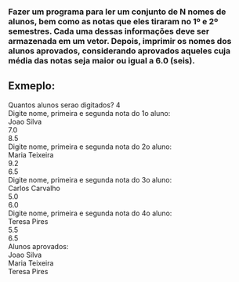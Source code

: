 <h3>
Fazer um programa para ler um conjunto de N nomes de alunos, bem como as notas que eles tiraram 
no 1º e 2º semestres. Cada uma dessas informações deve ser armazenada em um vetor. Depois, imprimir 
os nomes dos alunos aprovados, considerando aprovados aqueles cuja média das notas seja maior ou 
igual a 6.0 (seis).  
</h3>

<h2>Exmeplo:</h2>

<p>
Quantos alunos serao digitados? 4 <br>
Digite nome, primeira e segunda nota do 1o aluno: <br>
Joao Silva   <br>
7.0   <br>
8.5 <br>
Digite nome, primeira e segunda nota do 2o aluno: <br>
Maria Teixeira   <br>
9.2   <br>
6.5 <br>
Digite nome, primeira e segunda nota do 3o aluno: <br>
Carlos Carvalho   <br>
5.0   <br>
6.0 <br>
Digite nome, primeira e segunda nota do 4o aluno: <br>
Teresa Pires   <br>
5.5   <br>
6.5 <br>
Alunos aprovados: <br>
Joao Silva <br>
Maria Teixeira <br>
Teresa Pires <br>
</p>